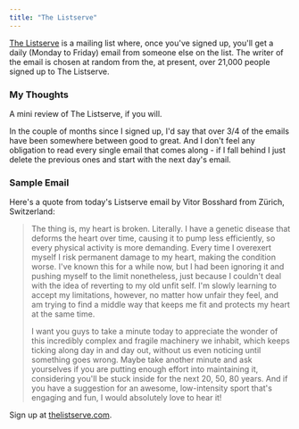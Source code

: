 ```yaml
---
title: "The Listserve"
---
```

<p><a href="http://thelistserve.com">The Listserve</a> is a mailing list where, once you've signed up, you'll get a daily (Monday to Friday) email from someone else on the list. The writer of the email is chosen at random from the, at present, over 21,000 people signed up to The Listserve.</p>
<h3>My Thoughts</h3>
<p>A mini review of The Listserve, if you will.</p>
<p>In the couple of months since I signed up, I'd say that over 3/4 of the emails have been somewhere between good to great. And I don't feel any obligation to read every single email that comes along - if I fall behind I just delete the previous ones and start with the next day's email.</p>
<h3>Sample Email</h3>
<p>Here's a quote from today's Listserve email by Vitor Bosshard from Zürich, Switzerland:</p>
<blockquote><p>
  The thing is, my heart is broken. Literally. I have a genetic disease that deforms the heart over time, causing it to pump less efficiently, so every physical activity is more demanding. Every time I overexert myself I risk permanent damage to my heart, making the condition worse. I've known this for a while now, but I had been ignoring it and pushing myself to the limit nonetheless, just because I couldn't deal with the idea of reverting to my old unfit self. I'm slowly learning to accept my limitations, however, no matter how unfair they feel, and am trying to find a middle way that keeps me fit and protects my heart at the same time.</p>
<p>  I want you guys to take a minute today to appreciate the wonder of this incredibly complex and fragile machinery we inhabit, which keeps ticking along day in and day out, without us even noticing until something goes wrong. Maybe take another minute and ask yourselves if you are putting enough effort into maintaining it, considering you'll be stuck inside for the next 20, 50, 80 years. And if you have a suggestion for an awesome, low-intensity sport that's engaging and fun, I would absolutely love to hear it!
</p></blockquote>
<p>Sign up at <a href="http://thelistserve.com">thelistserve.com</a>.</p>
